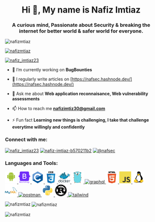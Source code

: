 <h1 align="center">Hi 👋, My name is Nafiz Imtiaz</h1>
<h3 align="center">A curious mind, Passionate about Security & breaking the internet for better world & safer world for everyone.</h3>

<p align="left"> <img src="https://komarev.com/ghpvc/?username=nafizmtiaz&label=Profile%20views&color=0e75b6&style=flat" alt="nafizmtiaz" /> </p>

<p align="left"> <a href="https://github.com/ryo-ma/github-profile-trophy"><img src="https://github-profile-trophy.vercel.app/?username=nafizmtiaz" alt="nafizmtiaz" /></a> </p>

<p align="left"> <a href="https://twitter.com/nafiz_imtiaz23" target="blank"><img src="https://img.shields.io/twitter/follow/nafiz_imtiaz23?logo=twitter&style=for-the-badge" alt="nafiz_imtiaz23" /></a> </p>

- 🔭 I’m currently working on **BugBounties**

- 📝 I regularly write articles on [https://nafsec.hashnode.dev/](https://nafsec.hashnode.dev/)

- 💬 Ask me about **Web application reconnaisance, Web vulnerability assessments**

- 📫 How to reach me **nafizimtiz30@gmail.com**

- ⚡ Fun fact **Learning new things is challenging, I take that challenge everytime willingly and confidently**

<h3 align="left">Connect with me:</h3>
<p align="left">
<a href="https://twitter.com/Naf_Sec" target="blank"><img align="center" src="https://raw.githubusercontent.com/rahuldkjain/github-profile-readme-generator/master/src/images/icons/Social/twitter.svg" alt="nafiz_imtiaz23" height="30" width="40" /></a>
<a href="https://linkedin.com/in/nafiz-imtiaz-b570211b2" target="blank"><img align="center" src="https://raw.githubusercontent.com/rahuldkjain/github-profile-readme-generator/master/src/images/icons/Social/linked-in-alt.svg" alt="nafiz-imtiaz-b570211b2" height="30" width="40" /></a>
<a href="https://hashnode.com/@nafsec" target="blank"><img align="center" src="https://raw.githubusercontent.com/rahuldkjain/github-profile-readme-generator/master/src/images/icons/Social/hashnode.svg" alt="@nafsec" height="30" width="40" /></a>
</p>

<h3 align="left">Languages and Tools:</h3>
<p align="left"> <a href="https://developer.android.com" target="_blank" rel="noreferrer"> <img src="https://raw.githubusercontent.com/devicons/devicon/master/icons/android/android-original-wordmark.svg" alt="android" width="40" height="40"/> </a> <a href="https://getbootstrap.com" target="_blank" rel="noreferrer"> <img src="https://raw.githubusercontent.com/devicons/devicon/master/icons/bootstrap/bootstrap-plain-wordmark.svg" alt="bootstrap" width="40" height="40"/> </a> <a href="https://www.cprogramming.com/" target="_blank" rel="noreferrer"> <img src="https://raw.githubusercontent.com/devicons/devicon/master/icons/c/c-original.svg" alt="c" width="40" height="40"/> </a> <a href="https://www.w3schools.com/css/" target="_blank" rel="noreferrer"> <img src="https://raw.githubusercontent.com/devicons/devicon/master/icons/css3/css3-original-wordmark.svg" alt="css3" width="40" height="40"/> </a> <a href="https://www.docker.com/" target="_blank" rel="noreferrer"> <img src="https://raw.githubusercontent.com/devicons/devicon/master/icons/docker/docker-original-wordmark.svg" alt="docker" width="40" height="40"/> </a> <a href="https://golang.org" target="_blank" rel="noreferrer"> <img src="https://raw.githubusercontent.com/devicons/devicon/master/icons/go/go-original.svg" alt="go" width="40" height="40"/> </a> <a href="https://graphql.org" target="_blank" rel="noreferrer"> <img src="https://www.vectorlogo.zone/logos/graphql/graphql-icon.svg" alt="graphql" width="40" height="40"/> </a> <a href="https://www.w3.org/html/" target="_blank" rel="noreferrer"> <img src="https://raw.githubusercontent.com/devicons/devicon/master/icons/html5/html5-original-wordmark.svg" alt="html5" width="40" height="40"/> </a> <a href="https://developer.mozilla.org/en-US/docs/Web/JavaScript" target="_blank" rel="noreferrer"> <img src="https://raw.githubusercontent.com/devicons/devicon/master/icons/javascript/javascript-original.svg" alt="javascript" width="40" height="40"/> </a> <a href="https://www.linux.org/" target="_blank" rel="noreferrer"> <img src="https://raw.githubusercontent.com/devicons/devicon/master/icons/linux/linux-original.svg" alt="linux" width="40" height="40"/> </a> <a href="https://www.mysql.com/" target="_blank" rel="noreferrer"> <img src="https://raw.githubusercontent.com/devicons/devicon/master/icons/mysql/mysql-original-wordmark.svg" alt="mysql" width="40" height="40"/> </a> <a href="https://postman.com" target="_blank" rel="noreferrer"> <img src="https://www.vectorlogo.zone/logos/getpostman/getpostman-icon.svg" alt="postman" width="40" height="40"/> </a> <a href="https://www.python.org" target="_blank" rel="noreferrer"> <img src="https://raw.githubusercontent.com/devicons/devicon/master/icons/python/python-original.svg" alt="python" width="40" height="40"/> </a> <a href="https://www.rust-lang.org" target="_blank" rel="noreferrer"> <img src="https://raw.githubusercontent.com/devicons/devicon/master/icons/rust/rust-plain.svg" alt="rust" width="40" height="40"/> </a> <a href="https://tailwindcss.com/" target="_blank" rel="noreferrer"> <img src="https://www.vectorlogo.zone/logos/tailwindcss/tailwindcss-icon.svg" alt="tailwind" width="40" height="40"/> </a> </p>

<p><img align="left" src="https://github-readme-stats.vercel.app/api/top-langs?username=nafizmtiaz&show_icons=true&locale=en&layout=compact" alt="nafizmtiaz" /></p>

<p>&nbsp;<img align="center" src="https://github-readme-stats.vercel.app/api?username=nafizmtiaz&show_icons=true&locale=en" alt="nafizmtiaz" /></p>

<p><img align="center" src="https://github-readme-streak-stats.herokuapp.com/?user=nafizmtiaz&" alt="nafizmtiaz" /></p>
